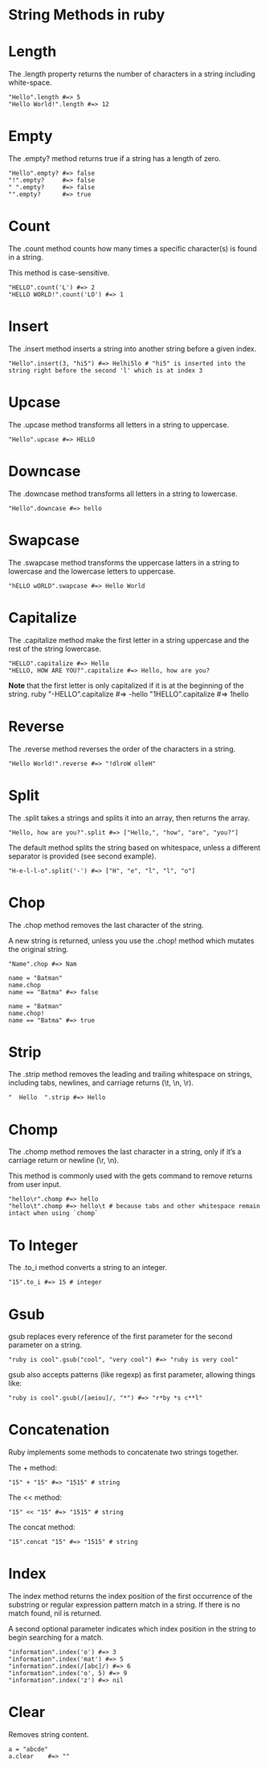 # String Methods in ruby
# Length
The .length property returns the number of characters in a string including white-space.
```
"Hello".length #=> 5
"Hello World!".length #=> 12
```
# Empty
The .empty? method returns true if a string has a length of zero.
```
"Hello".empty? #=> false
"!".empty?     #=> false
" ".empty?     #=> false
"".empty?      #=> true
```
# Count
The .count method counts how many times a specific character(s) is found in a string.

This method is case-sensitive.
```
"HELLO".count('L') #=> 2
"HELLO WORLD!".count('LO') #=> 1
```
# Insert
The .insert method inserts a string into another string before a given index.
```
"Hello".insert(3, "hi5") #=> Helhi5lo # "hi5" is inserted into the string right before the second 'l' which is at index 3
```
# Upcase
The .upcase method transforms all letters in a string to uppercase.
```
"Hello".upcase #=> HELLO
```
# Downcase
The .downcase method transforms all letters in a string to lowercase.
```
"Hello".downcase #=> hello
```
# Swapcase
The .swapcase method transforms the uppercase latters in a string to lowercase and the lowercase letters to uppercase.
```
"hELLO wORLD".swapcase #=> Hello World
```
# Capitalize
The .capitalize method make the first letter in a string uppercase and the rest of the string lowercase.
```
"HELLO".capitalize #=> Hello
"HELLO, HOW ARE YOU?".capitalize #=> Hello, how are you?
```
**Note** that the first letter is only capitalized if it is at the beginning of the string. ruby "-HELLO".capitalize #=> -hello "1HELLO".capitalize #=> 1hello
# Reverse
The .reverse method reverses the order of the characters in a string.
```
"Hello World!".reverse #=> "!dlroW olleH"
```
# Split
The .split takes a strings and splits it into an array, then returns the array.
```
"Hello, how are you?".split #=> ["Hello,", "how", "are", "you?"]
```
The default method splits the string based on whitespace, unless a different separator is provided (see second example).
```
"H-e-l-l-o".split('-') #=> ["H", "e", "l", "l", "o"]
```
# Chop
The .chop method removes the last character of the string.

A new string is returned, unless you use the .chop! method which mutates the original string.
```
"Name".chop #=> Nam
```
```
name = "Batman"
name.chop
name == "Batma" #=> false
```
```
name = "Batman"
name.chop!
name == "Batma" #=> true
```
# Strip
The .strip method removes the leading and trailing whitespace on strings, including tabs, newlines, and carriage returns (\t, \n, \r).
```
"  Hello  ".strip #=> Hello
```
# Chomp
The .chomp method removes the last character in a string, only if it’s a carriage return or newline (\r, \n).

This method is commonly used with the gets command to remove returns from user input.
```
"hello\r".chomp #=> hello
"hello\t".chomp #=> hello\t # because tabs and other whitespace remain intact when using `chomp`
```
# To Integer
The .to_i method converts a string to an integer.
```
"15".to_i #=> 15 # integer
```
# Gsub
gsub replaces every reference of the first parameter for the second parameter on a string.
```
"ruby is cool".gsub("cool", "very cool") #=> "ruby is very cool"
```
gsub also accepts patterns (like regexp) as first parameter, allowing things like:
```
"ruby is cool".gsub(/[aeiou]/, "*") #=> "r*by *s c**l"
```
# Concatenation
Ruby implements some methods to concatenate two strings together.

The + method:
```
"15" + "15" #=> "1515" # string
```
The << method:
```
"15" << "15" #=> "1515" # string
```
The concat method:
```
"15".concat "15" #=> "1515" # string
```
# Index
The index method returns the index position of the first occurrence of the substring or regular expression pattern match in a string. If there is no match found, nil is returned.

A second optional parameter indicates which index position in the string to begin searching for a match.
```
"information".index('o') #=> 3
"information".index('mat') #=> 5
"information".index(/[abc]/) #=> 6
"information".index('o', 5) #=> 9
"information".index('z') #=> nil
```
# Clear
Removes string content.
```
a = "abcde"
a.clear    #=> ""
```